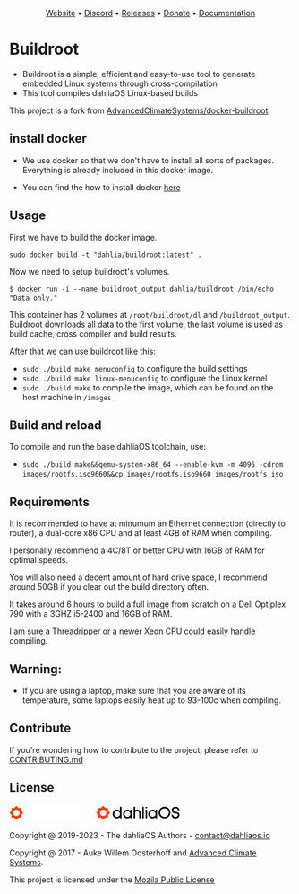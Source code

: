 <p align="center">
<a href="https://dahliaos.io">Website</a> •
<a href="https://dahliaos.io/discord">Discord</a> •
<a href="https://dahliaos.io/download">Releases</a> •
<a href="https://dahliaos.io/donate">Donate</a> •
<a href="https://docs.dahliaos.io">Documentation</a>

# Buildroot

- Buildroot is a simple, efficient and easy-to-use tool to generate embedded Linux systems through cross-compilation
- This tool compiles dahliaOS Linux-based builds

This project is a fork from [AdvancedClimateSystems/docker-buildroot](https://github.com/AdvancedClimateSystems/docker-buildroot).

## install docker
- We use docker so that we don't have to install all sorts of packages. Everything is already included in this docker image.

- You can find the how to install docker [here](https://docs.docker.com/get-docker/)

## Usage

First we have to build the docker image.
``` shell
sudo docker build -t "dahlia/buildroot:latest" .
```

Now we need to setup buildroot's volumes.
``` shell
$ docker run -i --name buildroot_output dahlia/buildroot /bin/echo "Data only."
```

This container has 2 volumes at `/root/buildroot/dl` and `/buildroot_output`.
Buildroot downloads all data to the first volume, the last volume is used as
build cache, cross compiler and build results.

After that we can use buildroot like this:

- ```sudo ./build make menuconfig``` to configure the build settings
- ```sudo ./build make linux-menuconfig``` to configure the Linux kernel
- ```sudo ./build make``` to compile the image, which can be found on the host machine in ```/images``` 

## Build and reload

To compile and run the base dahliaOS toolchain, use:

- ```sudo ./build make&&qemu-system-x86_64 --enable-kvm -m 4096 -cdrom images/rootfs.iso9660&&cp images/rootfs.iso9660 images/rootfs.iso```

## Requirements

It is recommended to have at minumum an Ethernet connection (directly to router), a dual-core x86 CPU and at least 4GB of RAM when compiling.

I personally recommend a 4C/8T or better CPU with 16GB of RAM for optimal speeds.

You will also need a decent amount of hard drive space, I recommend around 50GB if you clear out the build directory often. 

It takes around 6 hours to build a full image from scratch on a Dell Optiplex 790 with a 3GHZ i5-2400 and 16GB of RAM. 

I am sure a Threadripper or a newer Xeon CPU could easily handle compiling.

## Warning:

- If you are using a laptop, make sure that you are aware of its temperature, some laptops easily heat up to 93-100c when compiling.

## Contribute

If you're wondering how to contribute to the project, please refer to [CONTRIBUTING.md](../CONTRIBUTING.md)

## License

<p align="left">
  <img width="30%" src="https://github.com/dahliaOS/brand/blob/main/dahliaOS/logotype/svg/logotype-dark.svg#gh-dark-mode-only"/>
  <img width="30%" src="https://github.com/dahliaOS/brand/blob/main/dahliaOS/logotype/svg/logotype-light.svg#gh-light-mode-only"/>
</p>

Copyright @ 2019-2023 - The dahliaOS Authors - contact@dahliaos.io

Copyright @ 2017 - Auke Willem Oosterhoff and [Advanced Climate Systems](https://acs-buildings.com/).

This project is licensed under the [Mozila Public License](/LICENSE)
